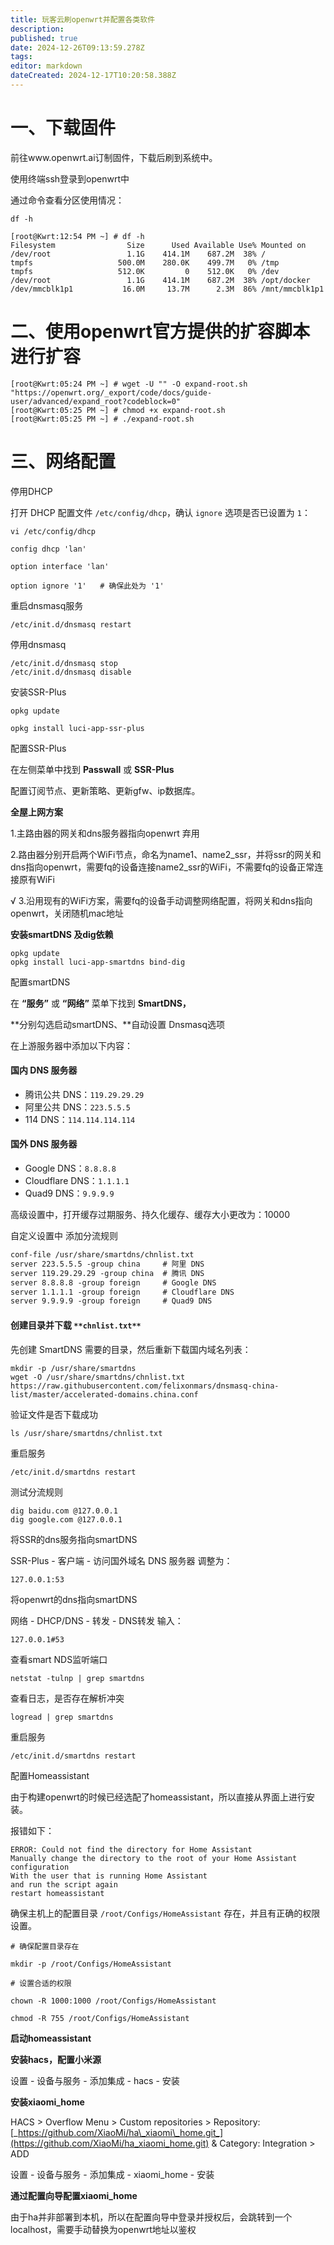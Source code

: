 ```yaml
---
title: 玩客云刷openwrt并配置各类软件
description: 
published: true
date: 2024-12-26T09:13:59.278Z
tags: 
editor: markdown
dateCreated: 2024-12-17T10:20:58.388Z
---
```


# 一、下载固件

前往www.openwrt.ai订制固件，下载后刷到系统中。

使用终端ssh登录到openwrt中

通过命令查看分区使用情况：

`df -h`

```plaintext
[root@Kwrt:12:54 PM ~] # df -h
Filesystem                Size      Used Available Use% Mounted on
/dev/root                 1.1G    414.1M    687.2M  38% /
tmpfs                   500.0M    280.0K    499.7M   0% /tmp
tmpfs                   512.0K         0    512.0K   0% /dev
/dev/root                 1.1G    414.1M    687.2M  38% /opt/docker
/dev/mmcblk1p1           16.0M     13.7M      2.3M  86% /mnt/mmcblk1p1
```

# 二、使用openwrt官方提供的扩容脚本进行扩容

```plaintext
[root@Kwrt:05:24 PM ~] # wget -U "" -O expand-root.sh "https://openwrt.org/_export/code/docs/guide-user/advanced/expand_root?codeblock=0"
[root@Kwrt:05:25 PM ~] # chmod +x expand-root.sh 
[root@Kwrt:05:25 PM ~] # ./expand-root.sh
```

# 三、网络配置

停用DHCP

打开 DHCP 配置文件 `/etc/config/dhcp`，确认 `ignore` 选项是否已设置为 `1`：

`vi /etc/config/dhcp`

```plaintext
config dhcp 'lan'
    
option interface 'lan'
    
option ignore '1'   # 确保此处为 '1'
```

重启dnsmasq服务

```plaintext
/etc/init.d/dnsmasq restart
```

停用dnsmasq

```plaintext
/etc/init.d/dnsmasq stop
/etc/init.d/dnsmasq disable
```

安装SSR-Plus

```plaintext
opkg update

opkg install luci-app-ssr-plus
```

配置SSR-Plus

在左侧菜单中找到 **Passwall** 或 **SSR-Plus**

配置订阅节点、更新策略、更新gfw、ip数据库。

**全屋上网方案**

1.主路由器的网关和dns服务器指向openwrt 弃用

2.路由器分别开启两个WiFi节点，命名为name1、name2\_ssr，并将ssr的网关和dns指向openwrt，需要fq的设备连接name2\_ssr的WiFi，不需要fq的设备正常连接原有WiFi

√ 3.沿用现有的WiFi方案，需要fq的设备手动调整网络配置，将网关和dns指向openwrt，关闭随机mac地址

**安装smartDNS 及dig依赖**

```plaintext
opkg update
opkg install luci-app-smartdns bind-dig
```

配置smartDNS

在 **“服务”** 或 **“网络”** 菜单下找到 **SmartDNS，**

**分别勾选启动smartDNS、**自动设置 Dnsmasq选项

在上游服务器中添加以下内容：

#### **国内 DNS 服务器**

-   腾讯公共 DNS：`119.29.29.29`
-   阿里公共 DNS：`223.5.5.5`
-   114 DNS：`114.114.114.114`

#### **国外 DNS 服务器**

-   Google DNS：`8.8.8.8`
-   Cloudflare DNS：`1.1.1.1`
-   Quad9 DNS：`9.9.9.9`

高级设置中，打开缓存过期服务、持久化缓存、缓存大小更改为：10000

自定义设置中 添加分流规则

```xml
conf-file /usr/share/smartdns/chnlist.txt
server 223.5.5.5 -group china     # 阿里 DNS
server 119.29.29.29 -group china  # 腾讯 DNS
server 8.8.8.8 -group foreign     # Google DNS
server 1.1.1.1 -group foreign     # Cloudflare DNS
server 9.9.9.9 -group foreign     # Quad9 DNS
```

#### **创建目录并下载** `**chnlist.txt**`

先创建 SmartDNS 需要的目录，然后重新下载国内域名列表：

```plaintext
mkdir -p /usr/share/smartdns
wget -O /usr/share/smartdns/chnlist.txt https://raw.githubusercontent.com/felixonmars/dnsmasq-china-list/master/accelerated-domains.china.conf
```

验证文件是否下载成功

```plaintext
ls /usr/share/smartdns/chnlist.txt
```

重启服务

```plaintext
/etc/init.d/smartdns restart
```

测试分流规则

```plaintext
dig baidu.com @127.0.0.1
dig google.com @127.0.0.1
```

将SSR的dns服务指向smartDNS

SSR-Plus - 客户端 - 访问国外域名 DNS 服务器 调整为：

```plaintext
127.0.0.1:53
```

将openwrt的dns指向smartDNS

网络 - DHCP/DNS - 转发 - DNS转发 输入：

```plaintext
127.0.0.1#53
```

查看smart NDS监听端口

```plaintext
netstat -tulnp | grep smartdns
```

查看日志，是否存在解析冲突

```plaintext
logread | grep smartdns
```

重启服务

```plaintext
/etc/init.d/smartdns restart
```

配置Homeassistant

由于构建openwrt的时候已经选配了homeassistant，所以直接从界面上进行安装。

报错如下：

```plaintext
ERROR: Could not find the directory for Home Assistant
Manually change the directory to the root of your Home Assistant configuration
With the user that is running Home Assistant
and run the script again
restart homeassistant
```

确保主机上的配置目录 `/root/Configs/HomeAssistant` 存在，并且有正确的权限设置。

```plaintext
# 确保配置目录存在

mkdir -p /root/Configs/HomeAssistant

# 设置合适的权限

chown -R 1000:1000 /root/Configs/HomeAssistant

chmod -R 755 /root/Configs/HomeAssistant
```

**启动homeassistant**

**安装hacs，配置小米源**

设置 - 设备与服务 - 添加集成 - hacs - 安装

**安装xiaomi\_home**

HACS > Overflow Menu > Custom repositories > Repository: [_https://github.com/XiaoMi/ha\_xiaomi\_home.git_](https://github.com/XiaoMi/ha_xiaomi_home.git) & Category: Integration > ADD

设置 - 设备与服务 - 添加集成 - xiaomi\_home - 安装

**通过配置向导配置xiaomi\_home**

由于ha并非部署到本机，所以在配置向导中登录并授权后，会跳转到一个localhost，需要手动替换为openwrt地址以鉴权
